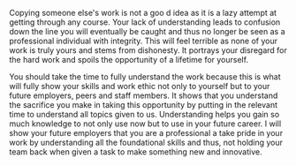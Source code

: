 Copying someone else's work is not a goo d idea as it is a lazy attempt at getting through any course. Your lack of understanding leads to confusion down the line you will eventually be caught and thus no longer be seen as a professional individual with integrity. This will feel terrible as none of your work is truly yours and stems from dishonesty. It portrays your disregard for the hard work and spoils the opportunity of a lifetime for yourself. 

You should take the time to fully understand the work because this is what will fully show your skills and work ethic not only to yourself but to your future employers, peers and staff members. It shows that you understand the sacrifice you make in taking this opportunity by putting in the relevant time to understand all topics given to us. Understanding helps you gain so much knowledge to not only use now but to use in your future career.  I will show your future employers that you are a professional a take pride in your work by understanding all the foundational skills and thus, not holding your team back when given a task to make something new and innovative. 